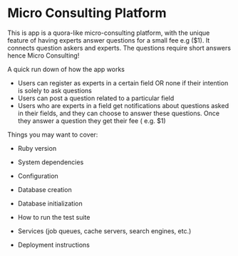 # Micro Consulting Platform
This is app is a quora-like micro-consulting platform, with the unique feature of having experts answer questions for a small fee e.g ($1). It connects question askers and experts. The questions require short answers hence Micro Consulting!

A quick run down of how the app works
* Users can register as experts in a certain field OR none if their intention is solely to ask questions
* Users can post a question related to a particular field
* Users who are experts in a field get notifications about questions asked in their fields, and they can choose to answer these questions. Once they answer a question they get their fee ( e.g. $1)



Things you may want to cover:

* Ruby version

* System dependencies

* Configuration

* Database creation

* Database initialization

* How to run the test suite

* Services (job queues, cache servers, search engines, etc.)

* Deployment instructions

